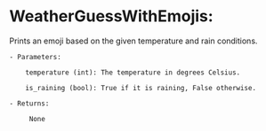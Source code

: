 # WeatherGuessWithEmojis:

Prints an emoji based on the given temperature and rain conditions.

    - Parameters:
        
        temperature (int): The temperature in degrees Celsius.
        
        is_raining (bool): True if it is raining, False otherwise.

    - Returns:
        
         None